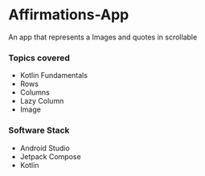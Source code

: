 # Affirmations-App
An app that represents a Images and quotes in scrollable

### Topics covered
* Kotlin Fundamentals
* Rows
* Columns
* Lazy Column
* Image

### Software Stack
* Android Studio
* Jetpack Compose
* Kotlin
